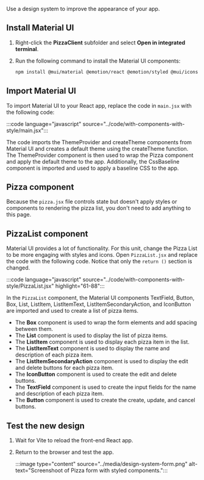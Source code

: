 Use a design system to improve the appearance of your app.

## Install Material UI

1. Right-click the **PizzaClient** subfolder and select **Open in integrated terminal**.
1. Run the following command to install the Material UI components:

    ```bash
    npm install @mui/material @emotion/react @emotion/styled @mui/icons-material
    ```

## Import Material UI

To import Material UI to your React app, replace the code in `main.jsx` with the following code:

:::code language="javascript" source="../code/with-components-with-style/main.jsx":::

The code imports the ThemeProvider and createTheme components from Material UI and creates a default theme using the createTheme function. The ThemeProvider component is then used to wrap the Pizza component and apply the default theme to the app. Additionally, the CssBaseline component is imported and used to apply a baseline CSS to the app.

## Pizza component

Because the `pizza.jsx` file controls state but doesn't apply styles or components to rendering the pizza list, you don't need to add anything to this page.

## PizzaList component

Material UI provides a lot of functionality. For this unit, change the Pizza List to be more engaging with styles and icons. Open `PizzaList.jsx` and replace the code with the following code. Notice that only the `return ()` section is changed.

:::code language="javascript" source="../code/with-components-with-style/PizzaList.jsx" highlight="61-88":::

In the `PizzaList` component, the Material UI components TextField, Button, Box, List, ListItem, ListItemText, ListItemSecondaryAction, and IconButton are imported and used to create a list of pizza items. 

* The **Box** component is used to wrap the form elements and add spacing between them. 
* The **List** component is used to display the list of pizza items. 
* The **ListItem** component is used to display each pizza item in the list. 
* The **ListItemText** component is used to display the name and description of each pizza item. 
* The **ListItemSecondaryAction** component is used to display the edit and delete buttons for each pizza item. 
* The **IconButton** component is used to create the edit and delete buttons. 
* The **TextField** component is used to create the input fields for the name and description of each pizza item. 
* The **Button** component is used to create the create, update, and cancel buttons.

## Test the new design

1. Wait for Vite to reload the front-end React app.

1. Return to the browser and test the app.

    :::image type="content" source="../media/design-system-form.png" alt-text="Screenshoot of Pizza form with styled components.":::
